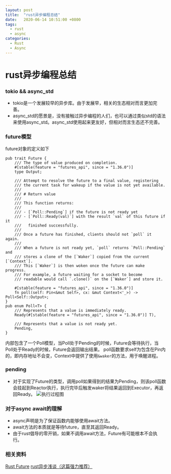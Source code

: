 ```yaml
---
layout: post
title:  "rust异步编程总结"
date:   2020-06-14 10:51:00 +0800
tags:
  - rust 
  - async
categories:
  - Rust 
  - Async
---
```

# rust异步编程总结

### tokio && async_std
+ tokio是一个发展较早的异步库。由于发展早，相关的生态相对而言更加完善。
+ async_std的愿景是，没有接触过异步编程的人们，也可以通过类似std的语法来使用async_std。async_std使用起来更友好，但相对而言生态还不完善。
### future模型
future对象的定义如下
```
pub trait Future {
    /// The type of value produced on completion.
    #[stable(feature = "futures_api", since = "1.36.0")]
    type Output;
​
    /// Attempt to resolve the future to a final value, registering
    /// the current task for wakeup if the value is not yet available.
    ///
    /// # Return value
    ///
    /// This function returns:
    ///
    /// - [`Poll::Pending`] if the future is not ready yet
    /// - [`Poll::Ready(val)`] with the result `val` of this future if it
    ///   finished successfully.
    ///
    /// Once a future has finished, clients should not `poll` it again.
    ///
    /// When a future is not ready yet, `poll` returns `Poll::Pending` and
    /// stores a clone of the [`Waker`] copied from the current [`Context`].
    /// This [`Waker`] is then woken once the future can make progress.
    /// For example, a future waiting for a socket to become
    /// readable would call `.clone()` on the [`Waker`] and store it.
​
    #[stable(feature = "futures_api", since = "1.36.0")]
    fn poll(self: Pin<&mut Self>, cx: &mut Context<'_>) -> Poll<Self::Output>;
}
pub enum Poll<T> {
    /// Represents that a value is immediately ready.
    Ready(#[stable(feature = "futures_api", since = "1.36.0")] T),
​
    /// Represents that a value is not ready yet.
    Pending,
}
```
内部包含了一个Poll模型，当Poll处于Pending的时候，Future会等待执行，当Poll处于Ready的时候，Future会返回输出结果。
poll函数要求self为包含在Pin内的，即内存地址不会变，Context中提供了使用`&waker`的方法，用于唤醒进程。
### pending
+ 对于实现了Future的类型，调用poll如果得到的结果为Pending，则该poll函数会挂起到Reactor执行，执行完毕后触发waker将结果返回到Executor，再返回Ready。
![执行过程图](https://pic4.zhimg.com/v2-4edc74c43d4a40c4eae9682a69f2d29c_1200x500.jpg)
### 对于async await的理解
+ async声明是为了保证函数内能够使用await方法。
+ await方法的本质就是等待future，直至其返回Ready。
+ 由于rust倡导的零开销，如果不调用await方法，Future有可能根本不会执行。
### 相关资料
[Rust Future](https://zhuanlan.zhihu.com/p/134179667)
[rust异步浅谈（这篇强力推荐）](https://zhuanlan.zhihu.com/p/112237024)